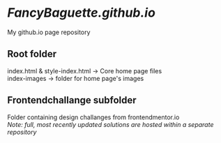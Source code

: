 # ***FancyBaguette.github.io***
My github.io page repository

## **Root folder**
index.html & style-index.html -> Core home page files<br>
index-images -> folder for home page's images

## **Frontendchallange subfolder**
Folder containing design challanges from frontendmentor.io<br>
*Note: full, most recently updated solutions are hosted within a separate repository*

